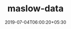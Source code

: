 ---
title: "maslow-data"
date: 2019-07-04T06:00:20+05:30
type: "organisations"
org_name: "The Pudding"
repo_desc: "NA"
repo_link: https://github.com/the-pudding/maslow-data
---